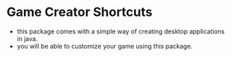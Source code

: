 # Game Creator Shortcuts

- this package comes with a simple way of creating desktop applications in java.
- you will be able to customize your game using this package.